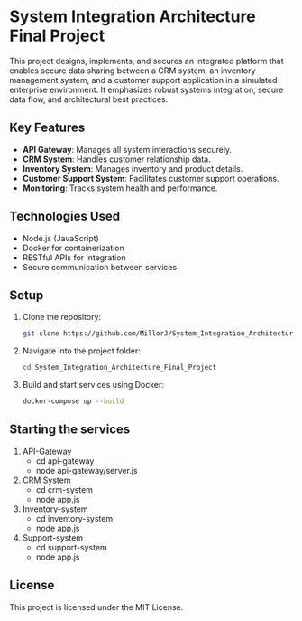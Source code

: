 
# System Integration Architecture Final Project

This project designs, implements, and secures an integrated platform that enables secure data sharing between a CRM system, an inventory management system, and a customer support application in a simulated enterprise environment. It emphasizes robust systems integration, secure data flow, and architectural best practices.

## Key Features
- **API Gateway**: Manages all system interactions securely.
- **CRM System**: Handles customer relationship data.
- **Inventory System**: Manages inventory and product details.
- **Customer Support System**: Facilitates customer support operations.
- **Monitoring**: Tracks system health and performance.

## Technologies Used
- Node.js (JavaScript)
- Docker for containerization
- RESTful APIs for integration
- Secure communication between services

## Setup
1. Clone the repository:  
   ```bash
   git clone https://github.com/MillorJ/System_Integration_Architecture_Final_Project.git
   ```
2. Navigate into the project folder:
   ```bash
   cd System_Integration_Architecture_Final_Project
   ```
3. Build and start services using Docker:
   ```bash
   docker-compose up --build
   ```

## Starting the services
1. API-Gateway
   - cd api-gateway
   - node api-gateway/server.js
3. CRM System
   - cd crm-system
   - node app.js
4. Inventory-system
   - cd inventory-system
   - node app.js
5. Support-system
   - cd support-system
   - node app.js
   

## License
This project is licensed under the MIT License.
